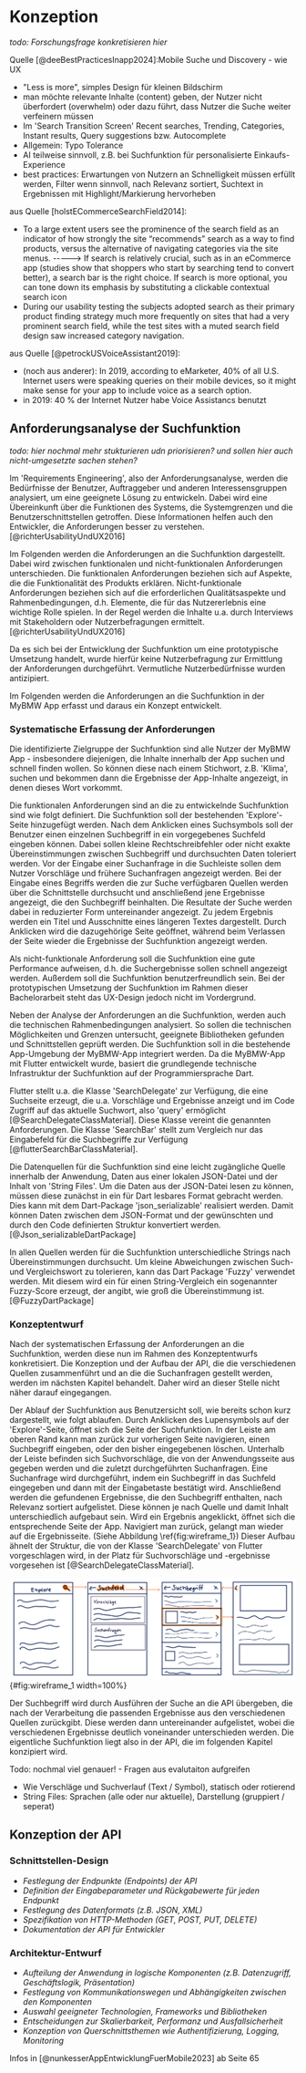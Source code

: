 # Konzeption

*todo: Forschungsfrage konkretisieren hier*
<!-- Überblick über die Zielsetzung der Konzeption der Suchfunktion.
Erläuterung der Relevanz der Suchfunktion innerhalb der MyBMW-App.
Beschreibung des strukturellen Aufbaus der Konzeption. -->



Quelle [@deeBestPracticesInapp2024]:Mobile Suche und Discovery - wie UX
- "Less is more", simples Design für kleinen Bildschirm
- man möchte relevante Inhalte (content) geben, der Nutzer nicht überfordert (overwhelm) oder dazu führt, dass Nutzer die Suche weiter verfeinern müssen
- Im 'Search Transition Screen' Recent searches, Trending, Categories, Instant results, Query suggestions bzw. Autocomplete
- Allgemein: Typo Tolerance
- AI teilweise sinnvoll, z.B. bei Suchfunktion für personalisierte Einkaufs-Experience
- best practices: Erwartungen von Nutzern an Schnelligkeit müssen erfüllt werden, Filter wenn sinnvoll, nach Relevanz sortiert, Suchtext in Ergebnissen mit Highlight/Markierung hervorheben


aus Quelle [holstECommerceSearchField2014]: 
- To a large extent users see the prominence of the search field as an indicator of how strongly the site “recommends” search as a way to find products, versus the alternative of navigating categories via the site menus. -----> If search is relatively crucial, such as in an eCommerce app (studies show that shoppers who start by searching tend to convert better), a search bar is the right choice. If search is more optional, you can tone down its emphasis by substituting a clickable contextual search icon
- During our usability testing the subjects adopted search as their primary product finding strategy much more frequently on sites that had a very prominent search field, while the test sites with a muted search field design saw increased category navigation.

aus Quelle [@petrockUSVoiceAssistant2019]:
- (noch aus anderer): In 2019, according to eMarketer, 40% of all U.S. Internet users were speaking queries on their mobile devices, so it might make sense for your app to include voice as a search option.
- in 2019: 40 % der Internet Nutzer habe Voice Assistancs benutzt



## Anforderungsanalyse der Suchfunktion

*todo: hier nochmal mehr stukturieren udn priorisieren? und sollen hier auch nicht-umgesetzte sachen stehen?*

Im 'Requirements Engineering', also der Anforderungsanalyse, werden die Bedürfnisse der Benutzer, Auftraggeber und anderen Interessensgruppen analysiert, um eine geeignete Lösung zu entwickeln. Dabei wird eine Übereinkunft über die Funktionen des Systems, die Systemgrenzen und die Benutzerschnittstellen getroffen. Diese Informationen helfen auch den Entwickler, die Anforderungen besser zu verstehen. [@richterUsabilityUndUX2016]

<!-- Requirements Engineering / Anforderungsanalyse [@richterUsabilityUndUX2016]:
- Erarbeitung und Erhaltung von Übereinkunft der Stakeholder über Funktionen von System
- Vermittelt Entwicklern besseres Verständnis der Anforderungen
- Definition von Systemgrenzen und Benutzerschnittstellen (mit Fokus auf Bedürfnisse und Ziele der Benutzer)
- Anforderungen ('Requirements') sind ein Teil der primären Disziplinen des Software Engineerings
- Bedürnisse von Benutzern, Auftraggeber und weiteren Interessengruppen (Stakeholder) aufzuarbeiten, damit passende Lösung daraus erstellt werden kann
- Aufbauend auf Bedürfnissen: Erarbeitung von Rahmenbedingungne und Qualitätsanfroderungen
- Bei der Mobilen User Experience: Wer ist die anvisierte Zielgruppe und was sind deren Bedürfnisse? In welchem Kontext und in welchen Situationen wird die Anwendung verwendet? Welche Funktionen sind für die Benutzer in diesen Situationen wirklich nutzbringend?  -->

Im Folgenden werden die Anforderungen an die Suchfunktion dargestellt. Dabei wird zwischen funktionalen und nicht-funktionalen Anforderungen unterschieden. Die funktionalen Anforderungen beziehen sich auf Aspekte, die die Funktionalität des Produkts erklären. Nicht-funktionale Anforderungen beziehen sich auf die erforderlichen Qualitätsaspekte und Rahmenbedingungen, d.h. Elemente, die für das Nutzererlebnis eine wichtige Rolle spielen. In der Regel werden die Inhalte u.a. durch Interviews mit Stakeholdern oder Nutzerbefragungen ermittelt. [@richterUsabilityUndUX2016]

<!-- Funktionale und nicht-funktionale Anforderungen [@richterUsabilityUndUX2016]:
- Funktionale Anforderungen: 
    - Aspekte die mit Funktionsangebot von Produkt zusammenhängen
    - z.B. Suchen, Bestellen, Bewerten
- Nicht-funktionale Anforderungen:
    - geforderte Qualitätsaspekte und Rahmenbedingungen
    - z.B. Anforderungen zur Verfügbarkeit, Antwortzeit, Ausfallsicherheit
    - wichtige Rolle für Nutzererlebnis, Auswirkungen auf verwendete Technologien
- Methoden normalerweise: Interviews und Gespräche mit verscheidenen Stakeholdern, Analyse von Altsystemen und Dokumentationen, Interviews mit Nutzern -->

Da es sich bei der Entwicklung der Suchfunktion um eine prototypische Umsetzung handelt, wurde hierfür keine Nutzerbefragung zur Ermittlung der Anforderungen durchgeführt. Vermutliche Nutzerbedürfnisse wurden antizipiert. 

Im Folgenden werden die Anforderungen an die Suchfunktion in der MyBMW App erfasst und daraus ein Konzept entwickelt.

<!-- - Aber - hier nur prototypische umsetzung, groben Anforderungen kamen von Abteilung und so formuliert, dass es für den protoypschen Umfang sinn macht -->


### Systematische Erfassung der Anforderungen

Die identifizierte Zielgruppe der Suchfunktion sind alle Nutzer der MyBMW App - insbesondere diejenigen, die Inhalte innerhalb der App suchen und schnell finden wollen. So können diese nach einem Stichwort, z.B. 'Klima', suchen und bekommen dann die Ergebnisse der App-Inhalte angezeigt, in denen dieses Wort vorkommt.

<!-- - *Identifizierung der Zielgruppe und deren Bedürfnisse*
    - *Identifizieren Sie die Zielgruppe und deren Erwartungen an die Suchfunktion*
        Zielgruppe:
        - Alle Benutzer der BMW App
        - besonders die, die speziell auf der Suche nach etwas sind: Tutorial, mehr Informationen über bestimmte Funktion, Interesse an bestimmter Funktion (z.B. Navigation oder Klima)
        Erwartungen:
        - Grundsätzlich: Das Finden, wonach gesucht wird
        - Ideal: Beim Suchen Vorschläge
        - nach Suchen: Übersichtliche Darstellung aller möglichen Ergebnisse, beim Drücken auf Ergebnis möchte man direkt zur Information gelangen
        - evtl. Suchverlauf anzeigen
        - allgemein: relevante Suchergebnisse, schnelle Reaktionszeit -->

<!-- - *Analyse der Suchszenarien*
    - Suche nach einem Stichwort, um zu sehen, ob in letzter Zeit Updates dafür waren -> z.B. 'Klima' eingeben und schauen, ob es in den Release Notes vorgekommen ist, evtl. hierfür gleich Filter
    - Schnelles Suchen nach Tutorial/genauerer Anleitung: z.B. 'Navigation' eingeben und auf How-To-Video stoßen, zuvor ist die Filterung nach 'Video' oder 'Tutorial' möglich -->
    
<!-- todo: das vll stichpunktmäßig? -->
Die funktionalen Anforderungen sind an die zu entwickelnde Suchfunktion sind wie folgt definiert. Die Suchfunktion soll der bestehenden 'Explore'-Seite hinzugefügt werden. Nach dem Anklicken eines Suchsymbols soll der Benutzer einen einzelnen Suchbegriff in ein vorgegebenes Suchfeld eingeben können. Dabei sollen kleine Rechtschreibfehler oder nicht exakte Übereinstimmungen zwischen Suchbegriff und durchsuchten Daten toleriert werden. Vor der Eingabe einer Suchanfrage in die Suchleiste sollen dem Nutzer Vorschläge und frühere Suchanfragen angezeigt werden. Bei der Eingabe eines Begriffs werden die zur Suche verfügbaren Quellen werden über die Schnittstelle durchsucht und anschließend jene Ergebnisse angezeigt, die den Suchbegriff beinhalten. Die Resultate der Suche werden dabei in reduzierter Form untereinander angezeigt. Zu jedem Ergebnis werden ein Titel und Ausschnitte eines längeren Textes dargestellt. Durch Anklicken wird die dazugehörige Seite geöffnet, während beim Verlassen der Seite wieder die Ergebnisse der Suchfunktion angezeigt werden. 

Als nicht-funktionale Anforderung soll die Suchfunktion eine gute Performance aufweisen, d.h. die Suchergebnisse sollen schnell angezeigt werden. Außerdem soll die Suchfunktion benutzerfreundlich sein. Bei der prototypischen Umsetzung der Suchfunktion im Rahmen dieser Bachelorarbeit steht das UX-Design jedoch nicht im Vordergrund.

<!-- - *Definition von Qualitätsanforderungen (Usability, Performance, Sicherheit etc.)*

    - *Definieren Sie funktionale und nicht-funktionale Anforderungen an die Suchfunktion (Funktionale Anforderungen: Hierbei handelt es sich um Anforderungen, die in spezifischem Zusammenhang mit dem Projekt stehen. Nicht-funktionale Anforderungen: Alle anderen Anforderungen gibt es auch bei mehreren Projekten, wie etwa das Zeitmanagement oder den Ressourcenverbrauch.)* -->

<!--
Funktionale Anforderungen
1. Freie Textsuche:
    - Die Nutzer können frei Suchbegriffe in ein Suchfeld eingeben, um nach Inhalten zu suchen.
    - Die Suche soll alle durchsuchbaren Bereiche (Explore-Page mit Tutorials und Artikeln, Release Notes, MyHighlights) abdecken.
    - Die Suche soll mit AND- oder OR-Verknüpfung mehrere Suchbegriffe unterstützen.
2. Suchergebnisse:
    - Die Suchergebnisse sollen untereinander angezeigt werden.
    - Dabei soll die Quelle bzw. Kategorie erkennbar sein
    - Durch Drücken auf das Ergebnis soll zum Ort der Daten innerhalb der App navigiert werden
3. Filterung der Suche:
    - Die Suchergebnisse können nach Kategorien wie Tutorials, Artikel, Release Notes usw. gefiltert werden. (evtl.)
4. Suchverlauf:
    - Vor Eingabe des Suchbegriffes soll der Verlauf der letzen Suchanfragen angezeigt werden
5. Suchvorschläge (noch nicht sicher):
    - Während der Eingabe werden Suchvorschläge angezeigt, um die Suche zu erleichtern.
    - Falsch geschriebene Suchbegriffe werden erkannt und Verbesserungsvorschläge angezeigt.

Nicht-funktionale Anforderungen
    1. Usability:
        - Die Suchfunktion soll intuitiv und einfach zu bedienen sein.
        - Die Darstellung der Suchergebnisse muss übersichtlich und verständlich sein.
        - Das Design der Suchfunktion soll konsistent mit dem restlichen App-Design sein.
    2. Performance:
        Die Suchfunktion muss eine schnelle Reaktionszeit auf Nutzereingaben aufweisen.
        Die Anzeige von Suchvorschlägen und Suchergebnissen soll zeitnah erfolgen.
        Die Suchfunktion muss auch bei hoher Nutzerlast zuverlässig und performant arbeiten.

- *Priorisieren Sie die Anforderungen nach Wichtigkeit und Umsetzungsaufwand *  
    1. Freie Textsuche
    2. Suchergebnisse
    3. Filterung
    4. Verlauf
    5. Vorschläge -->

Neben der Analyse der Anforderungen an die Suchfunktion, werden auch die technischen Rahmenbedingungen analysiert. So sollen die technischen Möglichkeiten und Grenzen untersucht, geeignete Bibliotheken gefunden und Schnittstellen geprüft werden. 
Die Suchfunktion soll in die bestehende App-Umgebung der MyBMW-App integriert werden. Da die MyBMW-App mit Flutter entwickelt wurde, basiert die grundlegende technische Infrastruktur der Suchfunktion auf der Programmiersprache Dart.

Flutter stellt u.a. die Klasse 'SearchDelegate' zur Verfügung, die eine Suchseite erzeugt, die u.a. Vorschläge und Ergebnisse anzeigt und im Code Zugriff auf das aktuelle Suchwort, also 'query' ermöglicht [@SearchDelegateClassMaterial]. Diese Klasse vereint die genannten Anforderungen. Die Klasse 'SearchBar' stellt zum Vergleich nur das Eingabefeld für die Suchbegriffe zur Verfügung [@flutterSearchBarClassMaterial].

Die Datenquellen für die Suchfunktion sind eine leicht zugängliche Quelle innerhalb der Anwendung, Daten aus einer lokalen JSON-Datei und der Inhalt von 'String Files'. Um die Daten aus der JSON-Datei lesen zu können, müssen diese zunächst in ein für Dart lesbares Format gebracht werden. Dies kann mit dem Dart-Package 'json_serializable' realisiert werden. Damit können Daten zwischen dem JSON-Format und der gewünschten und durch den Code definierten Struktur konvertiert werden. [@Json_serializableDartPackage]

In allen Quellen werden für die Suchfunktion unterschiedliche Strings nach Übereinstimmungen durchsucht. Um kleine Abweichungen zwischen Such- und Vergleichswort zu tolerieren, kann das Dart Package 'Fuzzy' verwendet werden. Mit diesem wird ein für einen String-Vergleich ein sogenannter Fuzzy-Score erzeugt, der angibt, wie groß die Übereinstimmung ist. [@FuzzyDartPackage]

<!-- - alles in sprache dart, weil App in flutter
- hier: search delegate
- Datenquellen: verschiedene lokale Quellen - anbindung aus quelle von app, lokaler jsondatei -> jsonSerialzable, durchsuchung der übersetzungs-files
- verschiedene suchfunktionen - was sinnvoll hier
- integration in bestehende systeme -> suchfunktion wird zu seite hinzugefügt -->
<!-- - *Analyse der technischen Rahmenbedingungen*
    - *Untersuchen Sie die technischen Möglichkeiten und Grenzen der Plattform/App*
        - Suchfunktion selber mit Flutter 'SearchBar' [@flutterSearchBarClassMaterial] -> Ergebnisse der Query in Liste packen
        - Kann ich bei einem Ergebnis tatsächlich auf die Quelle / den Ort der Daten kommen? Muss ich bzw. wie speichere ich den Ort dieser Information
        - Rechschreibung: Fuzzy
        - Suchalgorithmen: Abgleich - nur reine Textsuche
    - *Prüfen Sie die Verfügbarkeit und Eignung von Bibliotheken/Frameworks für die Suchfunktion*
        - SearchBar von Flutter [@flutterSearchBarClassMaterial]
        - SearchDeligate
    - *Identifizieren Sie mögliche Schnittstellen zu anderen Systemkomponenten*
        - für eingabe mit Json: JsonSerializable -->

### Konzeptentwurf 

Nach der systematischen Erfassung der Anforderungen an die Suchfunktion, werden diese nun im Rahmen des Konzeptentwurfs konkretisiert. Die Konzeption und der Aufbau der API, die die verschiedenen Quellen zusammenführt und an die die Suchanfragen gestellt werden, werden im nächsten Kapitel behandelt. Daher wird an dieser Stelle nicht näher darauf eingegangen.

Der Ablauf der Suchfunktion aus Benutzersicht soll, wie bereits schon kurz dargestellt, wie folgt ablaufen. Durch Anklicken des Lupensymbols auf der 'Explore'-Seite, öffnet sich die Seite der Suchfunktion. In der Leiste am oberen Rand kann man zurück zur vorherigen Seite navigieren, einen Suchbegriff eingeben, oder den bisher eingegebenen löschen. Unterhalb der Leiste befinden sich Suchvorschläge, die von der Anwendungsseite aus gegeben werden und die zuletzt durchgeführten Suchanfragen. Eine Suchanfrage wird durchgeführt, indem ein Suchbegriff in das Suchfeld eingegeben und dann mit der Eingabetaste bestätigt wird. Anschließend werden die gefundenen Ergebnisse, die den Suchbegriff enthalten, nach Relevanz sortiert aufgelistet. Diese können je nach Quelle und damit Inhalt unterschiedlich aufgebaut sein. Wird ein Ergebnis angeklickt, öffnet sich die entsprechende Seite der App. Navigiert man zurück, gelangt man wieder auf die Ergebnisseite. (Siehe Abbildung \ref{fig:wireframe_1}) Dieser Aufbau ähnelt der Struktur, die von der Klasse 'SearchDelegate' von Flutter vorgeschlagen wird, in der Platz für Suchvorschläge und -ergebnisse vorgesehen ist [@SearchDelegateClassMaterial]. 

![Quelle: eigene Zeichnung, 2025](source/figures/Wireframes_ba_1.png){#fig:wireframe_1 width=100%}

Der Suchbegriff wird durch Ausführen der Suche an die API übergeben, die nach der Verarbeitung die passenden Ergebnisse aus den verschiedenen Quellen zurückgibt. Diese werden dann untereinander aufgelistet, wobei die verschiedenen Ergebnisse deutlich voneinander unterschieden werden. Die eigentliche Suchfunktion liegt also in der API, die im folgenden Kapitel konzipiert wird.

Todo:
nochmal viel genauer! - Fragen aus evalutaiton aufgreifen
- Wie Verschläge und Suchverlauf (Text / Symbol), statisch oder rotierend
- String Files: Sprachen (alle oder nur aktuelle), Darstellung (gruppiert / seperat)

<!-- - *Architekturdesign*
    - *Entwerfen Sie die Systemarchitektur der Suchfunktion*
        - mit draw.io !
    - *Legen Sie die Schnittstellen und Datenflüsse zwischen den Komponenten fest*
    - *Wählen Sie geeignete Technologien und Frameworks für die Umsetzung aus*
    - *Integration in das Gesamtkonzept der Anwendung*
- *Interaktionsdesign*
    - *Konzipieren Sie das Nutzererlebnis und die Interaktionsabläufe der Suchfunktion*
    - *Erstellen Sie Wireframes oder Mockups zur Visualisierung des Designs*
    - *Berücksichtigen Sie Aspekte wie Usability, Barrierefreiheit und Responsivität- Konzeption der Suchlogik und Ergebnispräsentation* -->

## Konzeption der API



### Schnittstellen-Design

- *Festlegung der Endpunkte (Endpoints) der API*
- *Definition der Eingabeparameter und Rückgabewerte für jeden Endpunkt*
- *Festlegung des Datenformats (z.B. JSON, XML)*
- *Spezifikation von HTTP-Methoden (GET, POST, PUT, DELETE)*
- *Dokumentation der API für Entwickler*

### Architektur-Entwurf

- *Aufteilung der Anwendung in logische Komponenten (z.B. Datenzugriff, Geschäftslogik, Präsentation)*
- *Festlegung von Kommunikationswegen und Abhängigkeiten zwischen den Komponenten*
- *Auswahl geeigneter Technologien, Frameworks und Bibliotheken*
- *Entscheidungen zur Skalierbarkeit, Performanz und Ausfallsicherheit*
- *Konzeption von Querschnittsthemen wie Authentifizierung, Logging, Monitoring*

Infos in [@nunkesserAppEntwicklungFuerMobile2023] ab Seite 65


